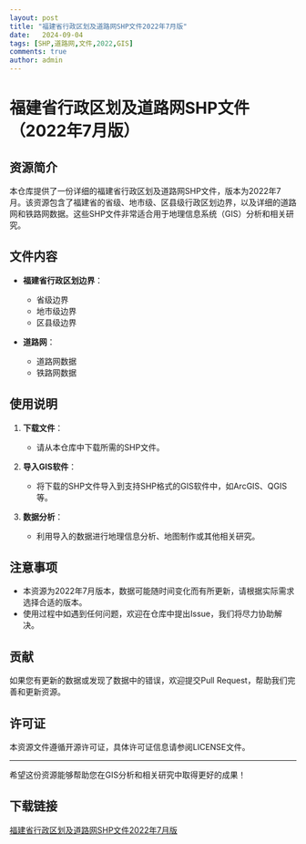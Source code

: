 ```yaml
---
layout: post
title: "福建省行政区划及道路网SHP文件2022年7月版"
date:   2024-09-04
tags: [SHP,道路网,文件,2022,GIS]
comments: true
author: admin
---
```

# 福建省行政区划及道路网SHP文件（2022年7月版）

## 资源简介

本仓库提供了一份详细的福建省行政区划及道路网SHP文件，版本为2022年7月。该资源包含了福建省的省级、地市级、区县级行政区划边界，以及详细的道路网和铁路网数据。这些SHP文件非常适合用于地理信息系统（GIS）分析和相关研究。

## 文件内容

- **福建省行政区划边界**：
  - 省级边界
  - 地市级边界
  - 区县级边界

- **道路网**：
  - 道路网数据
  - 铁路网数据

## 使用说明

1. **下载文件**：
   - 请从本仓库中下载所需的SHP文件。

2. **导入GIS软件**：
   - 将下载的SHP文件导入到支持SHP格式的GIS软件中，如ArcGIS、QGIS等。

3. **数据分析**：
   - 利用导入的数据进行地理信息分析、地图制作或其他相关研究。

## 注意事项

- 本资源为2022年7月版本，数据可能随时间变化而有所更新，请根据实际需求选择合适的版本。
- 使用过程中如遇到任何问题，欢迎在仓库中提出Issue，我们将尽力协助解决。

## 贡献

如果您有更新的数据或发现了数据中的错误，欢迎提交Pull Request，帮助我们完善和更新资源。

## 许可证

本资源文件遵循开源许可证，具体许可证信息请参阅LICENSE文件。

---

希望这份资源能够帮助您在GIS分析和相关研究中取得更好的成果！

## 下载链接

[福建省行政区划及道路网SHP文件2022年7月版](https://pan.quark.cn/s/7a1ff9f14d7d)
